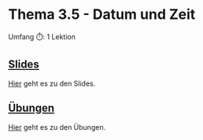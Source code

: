 # Thema 3.5 - Datum und Zeit

Umfang ⏱️: 1 Lektion

## [Slides](slides.md)

[Hier](slides.md) geht es zu den Slides.

## [Übungen](excercise.md)

[Hier](excercise.md) geht es zu den Übungen.
